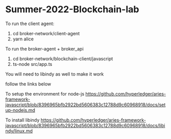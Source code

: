 # Summer-2022-Blockchain-lab

To run the client agent:

1. cd broker-network/client-agent
2. yarn alice

To run the broker-agent +  broker_api

1. cd broker-network/blockchain-client/javascript
2. ts-node src/app.ts

You will need to libindy as well to make it work

follow the links below

To setup the environment for node-js
https://github.com/hyperledger/aries-framework-javascript/blob/8396965bfb2922bd5606383c12788d9c60968918/docs/setup-nodejs.md

To install libindy
https://github.com/hyperledger/aries-framework-javascript/blob/8396965bfb2922bd5606383c12788d9c60968918/docs/libindy/linux.md
